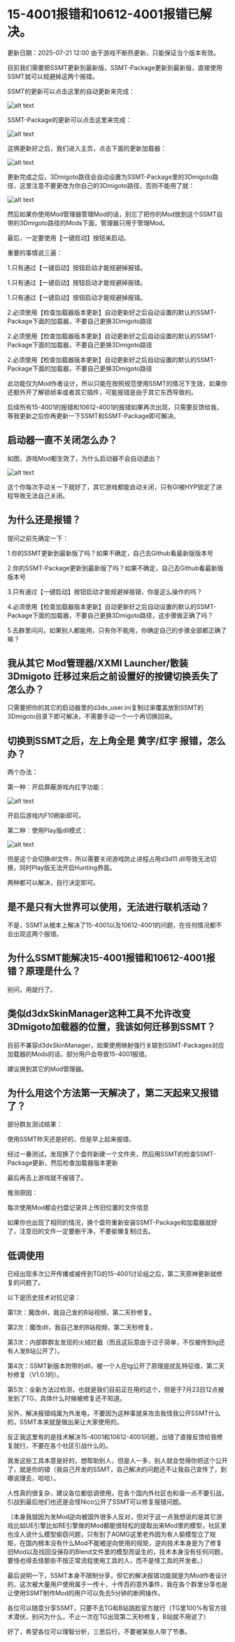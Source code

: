 
# 15-4001报错和10612-4001报错已解决。

更新日期：2025-07-21 12:00 由于游戏不断热更新，只能保证当个版本有效。

目前我们需要把SSMT更新到最新版，SSMT-Package更新到最新版，直接使用SSMT就可以规避掉这两个报错。

SSMT的更新可以点击这里的自动更新来完成：

![alt text](image-5.png)

SSMT-Package的更新可以点击这里来完成：

![alt text](image-6.png)

这俩更新好之后，我们进入主页，点击下面的更新加载器：

![alt text](image-7.png)

更新完成之后，3Dmigoto路径会自动设置为SSMT-Package里的3Dmigoto路径，这里注意不要更改为你自己的3Dmigoto路径，否则不能用了就：

![alt text](image-8.png)

然后如果你使用Mod管理器管理Mod的话，别忘了把你的Mod放到这个SSMT自带的3Dmigoto路径的Mods下面，管理器只用于管理Mod。

最后，一定要使用【一键启动】按钮来启动。

重要的事情说三遍：

1.只有通过【一键启动】按钮启动才能规避掉报错。

1.只有通过【一键启动】按钮启动才能规避掉报错。

1.只有通过【一键启动】按钮启动才能规避掉报错。

2.必须使用【检查加载器版本更新】自动更新好之后自动设置的默认的SSMT-Package下面的加载器，不要自己更换3Dmigoto路径

2.必须使用【检查加载器版本更新】自动更新好之后自动设置的默认的SSMT-Package下面的加载器，不要自己更换3Dmigoto路径

2.必须使用【检查加载器版本更新】自动更新好之后自动设置的默认的SSMT-Package下面的加载器，不要自己更换3Dmigoto路径

此功能仅为Mod作者设计，所以只能在按照规范使用SSMT的情况下生效，如果你还额外开了解锁帧率或者其它插件，可能报错是由于其它东西导致的。

后续所有15-4001的报错和10612-4001的报错如果再次出现，只需要反馈给我，等我更新之后你再更新一下SSMT和SSMT-Package即可解决。

## 启动器一直不关闭怎么办？

如图，游戏Mod都生效了，为什么启动器不会自动退出？

![alt text](a1aa4698afb7ddfbb85df0205678796b_720.png)

这个你每次手动关一下就好了，其它游戏都能自动关闭，只有GI被HYP锁定了进程导致无法自己关闭。


## 为什么还是报错？

提问之前先确定一下：

1.你的SSMT更新到最新版了吗？如果不确定，自己去Github看最新版版本号

2.你的SSMT-Package更新到最新版了吗？如果不确定，自己去Github看最新版版本号

3.只有通过【一键启动】按钮启动才能规避掉报错，你是这么操作的吗？

4.必须使用【检查加载器版本更新】自动更新好之后自动设置的默认的SSMT-Package下面的加载器，不要自己更换3Dmigoto路径，这步骤做正确了吗？

5.去群里问问，如果别人都能用，只有你不能用，你确定自己的步骤全部都正确了嘛？

## 我从其它 Mod管理器/XXMI Launcher/散装3Dmigoto 迁移过来后之前设置好的按键切换丢失了怎么办？

只需要把你的其它的启动器里的d3dx_user.ini复制过来覆盖放到SSMT的3Dmigoto目录下即可解决，不需要手动一个一个再切换回来。

## 切换到SSMT之后，左上角全是 黄字/红字 报错，怎么办？

两个办法：

第一种：开启屏蔽游戏内红字功能：

![alt text](image-9.png)

开启后游戏内F10刷新即可。


第二种：使用Play版dll模式：

![alt text](image-10.png)

但是这个会切换dll文件，所以需要关闭游戏防止进程占用d3d11.dll导致无法切换，同时Play版无法开启Hunting界面。

两种都可以解决，自行决定即可。

## 是不是只有大世界可以使用，无法进行联机活动？

不是，SSMT从根本上解决了15-4001以及10612-4001的问题，在任何情况都不会出现这两个报错。

## 为什么SSMT能解决15-4001报错和10612-4001报错？原理是什么？

别问，用就行了。

## 类似d3dxSkinManager这种工具不允许改变3Dmigoto加载器的位置，我该如何迁移到SSMT？

目前不兼容d3dxSkinManager，如果使用映射强行关联到SSMT-Packages对应加载器的Mods的话，部分用户会导致15-4001报错。

建议换到其它的Mod管理器。

## 为什么用这个方法第一天解决了，第二天起来又报错了？

部分群友测试结果：

使用SSMT昨天还是好的，但是早上起来报错。

经过一番测试，发现换了个盘符新建一个文件夹，然后用SSMT的检查SSMT-Package更新，然后检查加载器版本更新

最后再去上游戏就不报错了。

推测原因：

每次使用Mod都会扫盘记录并上传旧位置的文件信息

如果你也出现了相同的情况，换个盘符重新安装SSMT-Package和加载器就好了，注意旧的文件一定要删干净，不要偷懒复制过去。

## 低调使用

已经出现多次公开传播或被传到TG的15-4001讨论组之后，第二天原神更新就修复的问题了。

以下是历史技术对抗记录：

第1次：魔改dll，我自己发的B站视频，第二天秒修复。

第2次：魔改dll，我自己发的B站视频，第二天秒修复。

第3次：内部群群友发现的火绒拦截（而且这玩意由于过于简单，不仅被传到tg还有人发B站公开了）。

第4次：SSMT新版本附带的dll，被一个人在tg公开了原理是扰乱特征值，第二天秒修复（V1.0.1的）。

第5次：全新方法过检测，也就是我们目前正在用的这个，但是于7月23日12点被发到了TG，具体什么时候被修复还不知道。

另外，解决报错纯属为外发电，不要因为这种事就来攻击我怪我公开SSMT什么的，SSMT本来就是做出来让大家使用的。

反正我这里有的是技术解决15-4001和10612-4001问题，出错了直接反馈给我修复就行，不要在各个社区引战什么的。

我发这些工具本意是好的，想帮助别人，但是人一多，别人就会觉得你把这个公开了，就是你的错（我自己开发的SSMT，自己解决的问题还不让我自己宣传了，到哪说理去，哈哈）。

人性真的很复杂，建议各位都低调使用，在各个国内外社区也和谐一点不要引战，引战到最后他们也还是会怪Nico公开了SSMT可以修复报错问题。

（本身我就因为发Mod逆向被国外很多人反对，但对于这一点我想说的是其它游戏比如UE引擎比如RE引擎做的Mod都能很轻松的提取出来Mod里的模型，社区里也没人说什么模型偷窃问题，只有到了AGMG这里老外因为有人偷模型立了规矩，在国内根本没有什么Mod不能被逆向使用的规矩，逆向技术本身是为了修复旧Mod以及找回没保存的Blend文件里的模型而诞生的，技术本身没有任何问题，要怪也得去怪那些不按正常流程使用工具的人，而不是怪工具的开发者。）

最后说明一下，SSMT本身不限制分享，但它的解决报错功能就是为Mod作者设计的，这次被大量用户使用属于一传十，十传百的意外事件，我在各个群里分享也是让使用SSMT制作Mod的用户可以免去5分钟的断网操作。

各位可以随意分享SSMT，只要不去TG和B站跳脸官方就行（TG里100%有官方技术潜伏，别问为什么，不止一次在TG出现第二天秒修复，B站就不用说了）

好了，希望各位可以理智分析，三思后行，不要被某些人带了节奏。


